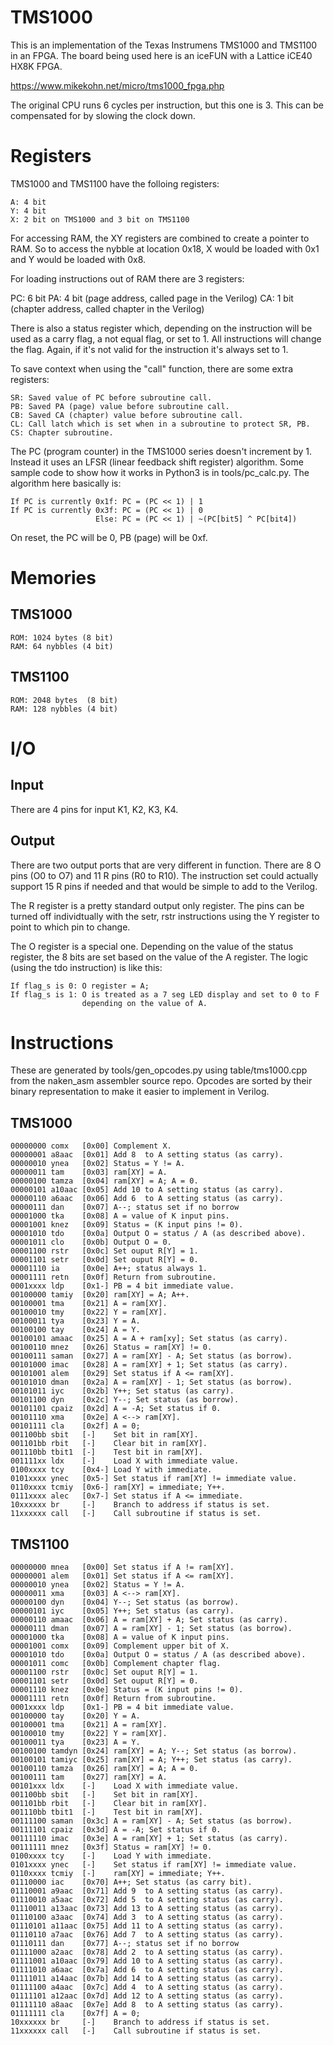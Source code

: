 # TMS1000

This is an implementation of the Texas Instrumens TMS1000 and TMS1100 in an
FPGA. The board being used here is an iceFUN with a Lattice iCE40 HX8K FPGA.

https://www.mikekohn.net/micro/tms1000_fpga.php

The original CPU runs 6 cycles per instruction, but this one is 3.
This can be compensated for by slowing the clock down.

Registers
=========

TMS1000 and TMS1100 have the folloing registers:

    A: 4 bit
    Y: 4 bit
    X: 2 bit on TMS1000 and 3 bit on TMS1100

For accessing RAM, the XY registers are combined to create a pointer
to RAM. So to access the nybble at location 0x18, X would be loaded with
0x1 and Y would be loaded with 0x8.

For loading instructions out of RAM there are 3 registers:

   PC: 6 bit
   PA: 4 bit (page address, called page in the Verilog)
   CA: 1 bit (chapter address, called chapter in the Verilog)

There is also a status register which, depending on the instruction will
be used as a carry flag, a not equal flag, or set to 1. All instructions
will change the flag. Again, if it's not valid for the instruction it's
always set to 1.

To save context when using the "call" function, there are some extra
registers:

    SR: Saved value of PC before subroutine call.
    PB: Saved PA (page) value before subroutine call.
    CB: Saved CA (chapter) value before subroutine call.
    CL: Call latch which is set when in a subroutine to protect SR, PB.
    CS: Chapter subroutine.

The PC (program counter) in the TMS1000 series doesn't increment by 1.
Instead it uses an LFSR (linear feedback shift register) algorithm.
Some sample code to show how it works in Python3 is in tools/pc_calc.py.
The algorithm here basically is:

    If PC is currently 0x1f: PC = (PC << 1) | 1
    If PC is currently 0x3f: PC = (PC << 1) | 0
                       Else: PC = (PC << 1) | ~(PC[bit5] ^ PC[bit4])

On reset, the PC will be 0, PB (page) will be 0xf.

Memories
========

TMS1000
-------

    ROM: 1024 bytes (8 bit)
    RAM: 64 nybbles (4 bit)

TMS1100
-------

    ROM: 2048 bytes  (8 bit)
    RAM: 128 nybbles (4 bit)

I/O
===

Input
-----

There are 4 pins for input K1, K2, K3, K4.

Output
------

There are two output ports that are very different in function.
There are 8 O pins (O0 to O7) and 11 R pins (R0 to R10). The instruction
set could actually support 15 R pins if needed and that would be simple
to add to the Verilog.

The R register is a pretty standard output only register. The pins can
be turned off individtually with the setr, rstr instructions using the
Y register to point to which pin to change.

The O register is a special one. Depending on the value of the status
register, the 8 bits are set based on the value of the A register.
The logic (using the tdo instruction) is like this:

    If flag_s is 0: O register = A;
    If flag_s is 1: O is treated as a 7 seg LED display and set to 0 to F
                    depending on the value of A.

Instructions
============

These are generated by tools/gen_opcodes.py using table/tms1000.cpp from
the naken_asm assembler source repo. Opcodes are sorted by their binary
representation to make it easier to implement in Verilog.

TMS1000
-------

    00000000 comx   [0x00] Complement X.
    00000001 a8aac  [0x01] Add 8  to A setting status (as carry).
    00000010 ynea   [0x02] Status = Y != A.
    00000011 tam    [0x03] ram[XY] = A.
    00000100 tamza  [0x04] ram[XY] = A; A = 0.
    00000101 a10aac [0x05] Add 10 to A setting status (as carry).
    00000110 a6aac  [0x06] Add 6  to A setting status (as carry).
    00000111 dan    [0x07] A--; status set if no borrow
    00001000 tka    [0x08] A = value of K input pins.
    00001001 knez   [0x09] Status = (K input pins != 0).
    00001010 tdo    [0x0a] Output O = status / A (as described above).
    00001011 clo    [0x0b] Output O = 0.
    00001100 rstr   [0x0c] Set ouput R[Y] = 1.
    00001101 setr   [0x0d] Set ouput R[Y] = 0.
    00001110 ia     [0x0e] A++; status always 1.
    00001111 retn   [0x0f] Return from subroutine.
    0001xxxx ldp    [0x1-] PB = 4 bit immediate value.
    00100000 tamiy  [0x20] ram[XY] = A; A++.
    00100001 tma    [0x21] A = ram[XY].
    00100010 tmy    [0x22] Y = ram[XY].
    00100011 tya    [0x23] Y = A.
    00100100 tay    [0x24] A = Y.
    00100101 amaac  [0x25] A = A + ram[xy]; Set status (as carry).
    00100110 mnez   [0x26] Status = ram[XY] != 0.
    00100111 saman  [0x27] A = ram[XY] - A; Set status (as borrow).
    00101000 imac   [0x28] A = ram[XY] + 1; Set status (as carry).
    00101001 alem   [0x29] Set status if A <= ram[XY].
    00101010 dman   [0x2a] A = ram[XY] - 1; Set status (as borrow). 
    00101011 iyc    [0x2b] Y++; Set status (as carry).
    00101100 dyn    [0x2c] Y--; Set status (as borrow).
    00101101 cpaiz  [0x2d] A = -A; Set status if 0.
    00101110 xma    [0x2e] A <--> ram[XY].
    00101111 cla    [0x2f] A = 0;
    001100bb sbit   [-]    Set bit in ram[XY].
    001101bb rbit   [-]    Clear bit in ram[XY].
    001110bb tbit1  [-]    Test bit in ram[XY].
    001111xx ldx    [-]    Load X with immediate value.
    0100xxxx tcy    [0x4-] Load Y with immediate.
    0101xxxx ynec   [0x5-] Set status if ram[XY] != immediate value.
    0110xxxx tcmiy  [0x6-] ram[XY] = immediate; Y++.
    0111xxxx alec   [0x7-] Set status if A <= immediate.
    10xxxxxx br     [-]    Branch to address if status is set.
    11xxxxxx call   [-]    Call subroutine if status is set.

TMS1100
-------

    00000000 mnea   [0x00] Set status if A != ram[XY].
    00000001 alem   [0x01] Set status if A <= ram[XY].
    00000010 ynea   [0x02] Status = Y != A.
    00000011 xma    [0x03] A <--> ram[XY].
    00000100 dyn    [0x04] Y--; Set status (as borrow).
    00000101 iyc    [0x05] Y++; Set status (as carry).
    00000110 amaac  [0x06] A = ram[XY] + A; Set status (as carry).
    00000111 dman   [0x07] A = ram[XY] - 1; Set status (as borrow).
    00001000 tka    [0x08] A = value of K input pins.
    00001001 comx   [0x09] Complement upper bit of X.
    00001010 tdo    [0x0a] Output O = status / A (as described above).
    00001011 comc   [0x0b] Complement chapter flag.
    00001100 rstr   [0x0c] Set ouput R[Y] = 1.
    00001101 setr   [0x0d] Set ouput R[Y] = 0.
    00001110 knez   [0x0e] Status = (K input pins != 0).
    00001111 retn   [0x0f] Return from subroutine.
    0001xxxx ldp    [0x1-] PB = 4 bit immediate value.
    00100000 tay    [0x20] Y = A.
    00100001 tma    [0x21] A = ram[XY].
    00100010 tmy    [0x22] Y = ram[XY].
    00100011 tya    [0x23] A = Y.
    00100100 tamdyn [0x24] ram[XY] = A; Y--; Set status (as borrow).
    00100101 tamiyc [0x25] ram[XY] = A; Y++; Set status (as carry).
    00100110 tamza  [0x26] ram[XY] = A; A = 0.
    00100111 tam    [0x27] ram[XY] = A.
    00101xxx ldx    [-]    Load X with immediate value.
    001100bb sbit   [-]    Set bit in ram[XY].
    001101bb rbit   [-]    Clear bit in ram[XY].
    001110bb tbit1  [-]    Test bit in ram[XY].
    00111100 saman  [0x3c] A = ram[XY] - A; Set status (as borrow).
    00111101 cpaiz  [0x3d] A = -A; Set status if 0.
    00111110 imac   [0x3e] A = ram[XY] + 1; Set status (as carry).
    00111111 mnez   [0x3f] Status = ram[XY] != 0.
    0100xxxx tcy    [-]    Load Y with immediate.
    0101xxxx ynec   [-]    Set status if ram[XY] != immediate value.
    0110xxxx tcmiy  [-]    ram[XY] = immediate; Y++.
    01110000 iac    [0x70] A++; Set status (as carry bit).
    01110001 a9aac  [0x71] Add 9  to A setting status (as carry).
    01110010 a5aac  [0x72] Add 5  to A setting status (as carry).
    01110011 a13aac [0x73] Add 13 to A setting status (as carry).
    01110100 a3aac  [0x74] Add 3  to A setting status (as carry).
    01110101 a11aac [0x75] Add 11 to A setting status (as carry).
    01110110 a7aac  [0x76] Add 7  to A setting status (as carry).
    01110111 dan    [0x77] A--; status set if no borrow
    01111000 a2aac  [0x78] Add 2  to A setting status (as carry).
    01111001 a10aac [0x79] Add 10 to A setting status (as carry).
    01111010 a6aac  [0x7a] Add 6  to A setting status (as carry).
    01111011 a14aac [0x7b] Add 14 to A setting status (as carry).
    01111100 a4aac  [0x7c] Add 4  to A setting status (as carry).
    01111101 a12aac [0x7d] Add 12 to A setting status (as carry).
    01111110 a8aac  [0x7e] Add 8  to A setting status (as carry).
    01111111 cla    [0x7f] A = 0;
    10xxxxxx br     [-]    Branch to address if status is set.
    11xxxxxx call   [-]    Call subroutine if status is set.

